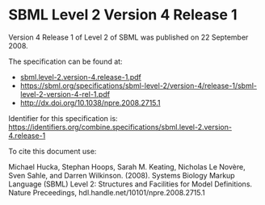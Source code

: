 # SBML Level 2 Version 4 Release 1
Version 4 Release 1 of Level 2 of SBML was published on 22 September 2008.

The specification can be found at:

* [sbml.level-2.version-4.release-1.pdf](./files/sbml.level-2.version-4.release-1.pdf)
* https://sbml.org/specifications/sbml-level-2/version-4/release-1/sbml-level-2-version-4-rel-1.pdf
* http://dx.doi.org/10.1038/npre.2008.2715.1

Identifier for this specification is: https://identifiers.org/combine.specifications/sbml.level-2.version-4.release-1

To cite this document use:

Michael Hucka, Stephan Hoops, Sarah M. Keating, Nicholas Le Novère, Sven Sahle, and Darren Wilkinson. (2008). Systems Biology Markup Language (SBML) Level 2: Structures and Facilities for Model Definitions. Nature Preceedings, hdl.handle.net/10101/npre.2008.2715.1